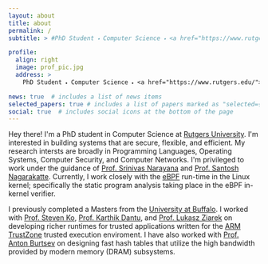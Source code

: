 ```yaml
---
layout: about
title: about
permalink: /
subtitle: > #PhD Student 🞄 Computer Science 🞄 <a href="https://www.rutgers.edu/">Rutgers University</a> 

profile:
  align: right
  image: prof_pic.jpg
  address: >
    PhD Student 🞄 Computer Science 🞄 <a href="https://www.rutgers.edu/">Rutgers University</a> 

news: true  # includes a list of news items
selected_papers: true # includes a list of papers marked as "selected={true}"
social: true  # includes social icons at the bottom of the page
---
```


Hey there! I'm a PhD student in Computer Science at [Rutgers University](https://www.rutgers.edu/).
I'm interested in building systems that are secure, flexible, and efficient.
My research intersts are broadly in Programming Languages, Operating Systems, Computer Security, and Computer Networks. 
I'm privileged to work under the guidance of [Prof. Srinivas Narayana](https://people.cs.rutgers.edu/~sn624/) and [Prof. Santosh Nagarakatte](https://people.cs.rutgers.edu/~sn349/). 
Currently, I work closely with the [eBPF](https://lwn.net/Articles/740157/) run-time in the Linux
kernel; specifically the static program analysis taking place in the eBPF in-kernel verifier. 

I previously completed a Masters from the [University at Buffalo](https://www.buffalo.edu/). 
I worked with [Prof. Steven Ko](https://steveyko.github.io/), [Prof. Karthik Dantu](https://cse.buffalo.edu/faculty/kdantu/), and [Prof. Lukasz Ziarek](https://cse.buffalo.edu/~lziarek/) on 
developing richer runtimes for trusted applications written for the [ARM TrustZone](https://developer.arm.com/ip-products/security-ip/trustzone) trusted execution enviroment. 
I have also worked with [Prof. Anton Burtsev](https://www.ics.uci.edu/~aburtsev/) on designing fast hash tables that utilize the high bandwidth provided by modern memory (DRAM) subsystems.   

